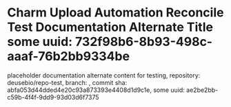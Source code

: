 # Charm Upload Automation Reconcile Test Documentation Alternate Title some uuid: 732f98b6-8b93-498c-aaaf-76b2bb9334be
 placeholder documentation alternate content for testing,  repository: deusebio/repo-test,  branch: ,  commit sha: abfa053d44dded4e20c93a873393e4408d1d9c1e,  some uuid: ae2be2bb-c59b-4f4f-9dd9-93d03d6f7375

